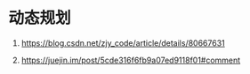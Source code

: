 # 动态规划

1. https://blog.csdn.net/zjy_code/article/details/80667631

2. https://juejin.im/post/5cde316f6fb9a07ed9118f01#comment
